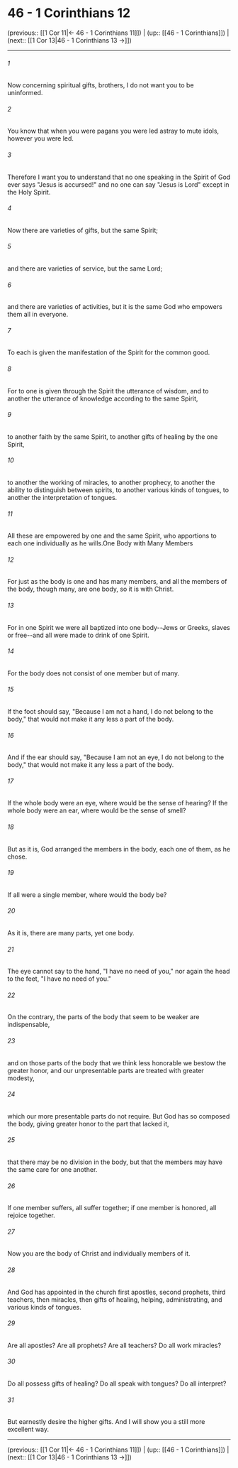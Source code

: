 # 46 - 1 Corinthians 12

(previous:: [[1 Cor 11|← 46 - 1 Corinthians 11]]) | (up:: [[46 - 1 Corinthians]]) | (next:: [[1 Cor 13|46 - 1 Corinthians 13 →]])

***


###### 1 
Now concerning spiritual gifts, brothers, I do not want you to be uninformed. 

###### 2 
You know that when you were pagans you were led astray to mute idols, however you were led. 

###### 3 
Therefore I want you to understand that no one speaking in the Spirit of God ever says "Jesus is accursed!" and no one can say "Jesus is Lord" except in the Holy Spirit. 

###### 4 
Now there are varieties of gifts, but the same Spirit; 

###### 5 
and there are varieties of service, but the same Lord; 

###### 6 
and there are varieties of activities, but it is the same God who empowers them all in everyone. 

###### 7 
To each is given the manifestation of the Spirit for the common good. 

###### 8 
For to one is given through the Spirit the utterance of wisdom, and to another the utterance of knowledge according to the same Spirit, 

###### 9 
to another faith by the same Spirit, to another gifts of healing by the one Spirit, 

###### 10 
to another the working of miracles, to another prophecy, to another the ability to distinguish between spirits, to another various kinds of tongues, to another the interpretation of tongues. 

###### 11 
All these are empowered by one and the same Spirit, who apportions to each one individually as he wills.One Body with Many Members 

###### 12 
For just as the body is one and has many members, and all the members of the body, though many, are one body, so it is with Christ. 

###### 13 
For in one Spirit we were all baptized into one body--Jews or Greeks, slaves or free--and all were made to drink of one Spirit. 

###### 14 
For the body does not consist of one member but of many. 

###### 15 
If the foot should say, "Because I am not a hand, I do not belong to the body," that would not make it any less a part of the body. 

###### 16 
And if the ear should say, "Because I am not an eye, I do not belong to the body," that would not make it any less a part of the body. 

###### 17 
If the whole body were an eye, where would be the sense of hearing? If the whole body were an ear, where would be the sense of smell? 

###### 18 
But as it is, God arranged the members in the body, each one of them, as he chose. 

###### 19 
If all were a single member, where would the body be? 

###### 20 
As it is, there are many parts, yet one body. 

###### 21 
The eye cannot say to the hand, "I have no need of you," nor again the head to the feet, "I have no need of you." 

###### 22 
On the contrary, the parts of the body that seem to be weaker are indispensable, 

###### 23 
and on those parts of the body that we think less honorable we bestow the greater honor, and our unpresentable parts are treated with greater modesty, 

###### 24 
which our more presentable parts do not require. But God has so composed the body, giving greater honor to the part that lacked it, 

###### 25 
that there may be no division in the body, but that the members may have the same care for one another. 

###### 26 
If one member suffers, all suffer together; if one member is honored, all rejoice together. 

###### 27 
Now you are the body of Christ and individually members of it. 

###### 28 
And God has appointed in the church first apostles, second prophets, third teachers, then miracles, then gifts of healing, helping, administrating, and various kinds of tongues. 

###### 29 
Are all apostles? Are all prophets? Are all teachers? Do all work miracles? 

###### 30 
Do all possess gifts of healing? Do all speak with tongues? Do all interpret? 

###### 31 
But earnestly desire the higher gifts. And I will show you a still more excellent way.

***

(previous:: [[1 Cor 11|← 46 - 1 Corinthians 11]]) | (up:: [[46 - 1 Corinthians]]) | (next:: [[1 Cor 13|46 - 1 Corinthians 13 →]])

